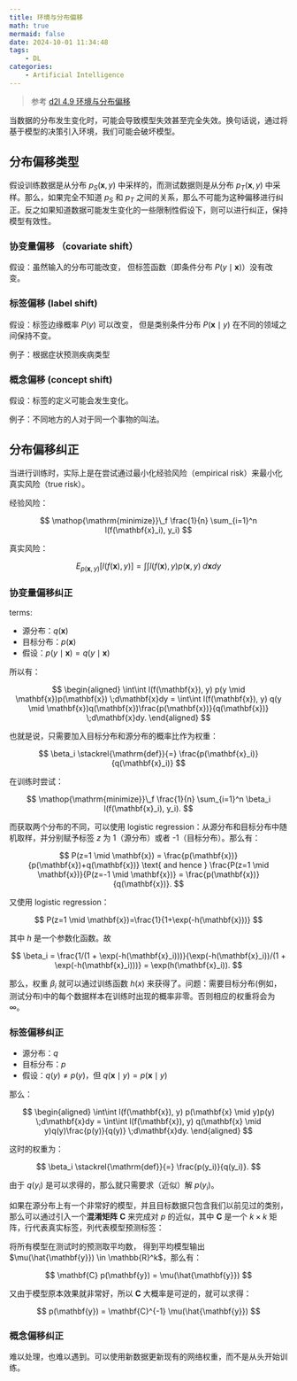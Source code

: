 ```yaml
---
title: 环境与分布偏移
math: true
mermaid: false
date: 2024-10-01 11:34:48
tags:
    - DL
categories:
    - Artificial Intelligence
---
```


> 参考 [d2l 4.9 环境与分布偏移](https://zh-v2.d2l.ai/chapter_multilayer-perceptrons/environment.html)

当数据的分布发生变化时，可能会导致模型失效甚至完全失效。换句话说，通过将基于模型的决策引入环境，我们可能会破坏模型。

## 分布偏移类型

假设训练数据是从分布 $p_S(\mathbf{x},y)$ 中采样的，而测试数据则是从分布 $p_T(\mathbf{x},y)$ 中采样。那么，如果完全不知道 $p_S$ 和 $p_T$ 之间的关系，那么不可能为这种偏移进行纠正。反之如果知道数据可能发生变化的一些限制性假设下，则可以进行纠正，保持模型有效性。

### 协变量偏移 （covariate shift）

假设：虽然输入的分布可能改变， 但标签函数（即条件分布 $P(y \mid \mathbf{x})$）没有改变。

### 标签偏移 (label shift)

假设：标签边缘概率 $P(y)$ 可以改变， 但是类别条件分布 $P(\mathbf{x} \mid y)$ 在不同的领域之间保持不变。

例子：根据症状预测疾病类型

### 概念偏移 (concept shift)

假设：标签的定义可能会发生变化。

例子：不同地方的人对于同一个事物的叫法。

## 分布偏移纠正

当进行训练时，实际上是在尝试通过最小化经验风险（empirical risk）来最小化真实风险（true risk）。

经验风险：

$$
\mathop{\mathrm{minimize}}\_f \frac{1}{n} \sum_{i=1}^n l(f(\mathbf{x}_i), y_i)
$$

真实风险：

$$
E_{p(\mathbf{x}, y)} [l(f(\mathbf{x}), y)] = \int\int l(f(\mathbf{x}), y) p(\mathbf{x}, y) \;d\mathbf{x}dy
$$

### 协变量偏移纠正

terms:

- 源分布：$q(\mathbf{x})$
- 目标分布：$p(\mathbf{x})$
- 假设：$p(y \mid \mathbf{x}) = q(y \mid \mathbf{x})$

所以有：

$$
\begin{aligned}
\int\int l(f(\mathbf{x}), y) p(y \mid \mathbf{x})p(\mathbf{x}) \;d\mathbf{x}dy =
\int\int l(f(\mathbf{x}), y) q(y \mid \mathbf{x})q(\mathbf{x})\frac{p(\mathbf{x})}{q(\mathbf{x})} \;d\mathbf{x}dy.
\end{aligned}
$$

也就是说，只需要加入目标分布和源分布的概率比作为权重：

$$
\beta_i \stackrel{\mathrm{def}}{=} \frac{p(\mathbf{x}_i)}{q(\mathbf{x}_i)}
$$

在训练时尝试：

$$
\mathop{\mathrm{minimize}}\_f \frac{1}{n} \sum_{i=1}^n \beta_i l(f(\mathbf{x}_i), y_i).
$$

而获取两个分布的不同，可以使用 logistic regression：从源分布和目标分布中随机取样，并分别赋予标签 $z$ 为 1（源分布）或者 -1（目标分布）。那么有：

$$
P(z=1 \mid \mathbf{x}) = \frac{p(\mathbf{x})}{p(\mathbf{x})+q(\mathbf{x})} \text{ and hence } \frac{P(z=1 \mid \mathbf{x})}{P(z=-1 \mid \mathbf{x})} = \frac{p(\mathbf{x})}{q(\mathbf{x})}.
$$

又使用 logistic regression：

$$
P(z=1 \mid \mathbf{x})=\frac{1}{1+\exp(-h(\mathbf{x}))}
$$

其中 $h$ 是一个参数化函数。故

$$
\beta_i = \frac{1/(1 + \exp(-h(\mathbf{x}_i)))}{\exp(-h(\mathbf{x}_i))/(1 + \exp(-h(\mathbf{x}_i)))} = \exp(h(\mathbf{x}_i)).
$$

那么，权重 $\beta_i$ 就可以通过训练函数 $h(x)$ 来获得了。问题：需要目标分布(例如，测试分布)中的每个数据样本在训练时出现的概率非零。否则相应的权重将会为 $\infty$。

### 标签偏移纠正

- 源分布：$q$
- 目标分布：$p$
- 假设：$q(y) \neq p(y)$，但 $q(\mathbf{x} \mid y)=p(\mathbf{x} \mid y)$

那么：

$$
\begin{aligned}
\int\int l(f(\mathbf{x}), y) p(\mathbf{x} \mid y)p(y) \;d\mathbf{x}dy =
\int\int l(f(\mathbf{x}), y) q(\mathbf{x} \mid y)q(y)\frac{p(y)}{q(y)} \;d\mathbf{x}dy.
\end{aligned}
$$

这时的权重为：

$$
\beta_i \stackrel{\mathrm{def}}{=} \frac{p(y_i)}{q(y_i)}.
$$

由于 $q(y_i)$ 是可以求得的，那么就只需要求（近似）解 $p(y_i)$。

如果在源分布上有一个非常好的模型，并且目标数据只包含我们以前见过的类别，那么可以通过引入一个**混淆矩阵** $\mathbf{C}$ 来完成对 $p$ 的近似，其中 $\mathbf{C}$ 是一个 $k \times k$ 矩阵，行代表真实标签，列代表模型预测标签：

将所有模型在测试时的预测取平均数， 得到平均模型输出 $\mu(\hat{\mathbf{y}}) \in \mathbb{R}^k$，那么有：

$$
\mathbf{C} p(\mathbf{y}) = \mu(\hat{\mathbf{y}})
$$

又由于模型原本效果就非常好，所以 $\mathbf{C}$ 大概率是可逆的，就可以求得：

$$
p(\mathbf{y}) = \mathbf{C}^{-1} \mu(\hat{\mathbf{y}})
$$

### 概念偏移纠正

难以处理，也难以遇到。可以使用新数据更新现有的网络权重，而不是从头开始训练。
